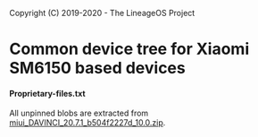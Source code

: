 Copyright (C) 2019-2020 - The LineageOS Project

Common device tree for Xiaomi SM6150 based devices
==============

#### Proprietary-files.txt
All unpinned blobs are extracted from [miui_DAVINCI_20.7.1_b504f2227d_10.0.zip](https://bigota.d.miui.com/20.7.1/miui_DAVINCI_20.7.1_b504f2227d_10.0.zip).
